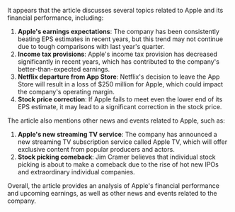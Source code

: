 It appears that the article discusses several topics related to Apple and its financial performance, including:

1. **Apple's earnings expectations**: The company has been consistently beating EPS estimates in recent years, but this trend may not continue due to tough comparisons with last year's quarter.
2. **Income tax provisions**: Apple's income tax provision has decreased significantly in recent years, which has contributed to the company's better-than-expected earnings.
3. **Netflix departure from App Store**: Netflix's decision to leave the App Store will result in a loss of $250 million for Apple, which could impact the company's operating margin.
4. **Stock price correction**: If Apple fails to meet even the lower end of its EPS estimate, it may lead to a significant correction in the stock price.

The article also mentions other news and events related to Apple, such as:

1. **Apple's new streaming TV service**: The company has announced a new streaming TV subscription service called Apple TV, which will offer exclusive content from popular producers and actors.
2. **Stock picking comeback**: Jim Cramer believes that individual stock picking is about to make a comeback due to the rise of hot new IPOs and extraordinary individual companies.

Overall, the article provides an analysis of Apple's financial performance and upcoming earnings, as well as other news and events related to the company.